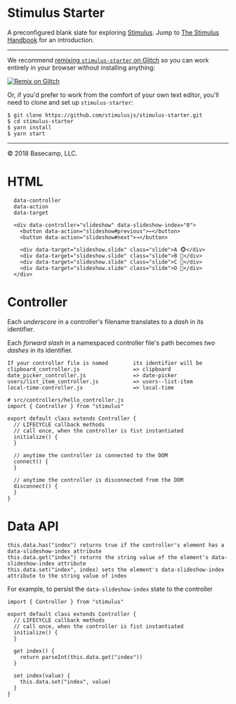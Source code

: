 # Stimulus Starter

A preconfigured blank slate for exploring [Stimulus](https://github.com/stimulusjs/stimulus). Jump to [The Stimulus Handbook](https://stimulusjs.org/handbook/introduction) for an introduction.

---

We recommend [remixing `stimulus-starter` on Glitch](https://glitch.com/edit/#!/import/github/stimulusjs/stimulus-starter) so you can work entirely in your browser without installing anything:

[![Remix on Glitch](https://cdn.glitch.com/2703baf2-b643-4da7-ab91-7ee2a2d00b5b%2Fremix-button.svg)](https://glitch.com/edit/#!/import/github/stimulusjs/stimulus-starter)

Or, if you'd prefer to work from the comfort of your own text editor, you'll need to clone and set up `stimulus-starter`:

```
$ git clone https://github.com/stimulusjs/stimulus-starter.git
$ cd stimulus-starter
$ yarn install
$ yarn start
```
---

© 2018 Basecamp, LLC.

# HTML
```
  data-controller
  data-action
  data-target

  <div data-controller="slideshow" data-slideshow-index="0">
    <button data-action="slideshow#previous">←</button>
    <button data-action="slideshow#next">→</button>

    <div data-target="slideshow.slide" class="slide">A 🐵</div>
    <div data-target="slideshow.slide" class="slide">B 🙈</div>
    <div data-target="slideshow.slide" class="slide">C 🙉</div>
    <div data-target="slideshow.slide" class="slide">D 🙊</div>
  </div>
```

# Controller

Each _underscore_ in a controller's filename translates to a _dash_ in its identifier.

Each _forward slash_ in a namespaced controller file's path becomes _two dashes_ in its identifier.

```
If your controller file is named        its identifier will be
clipboard_controller.js                 => clipboard
date_picker_controller.js               => date-picker
users/list_item_controller.js           => users--list-item
local-time-controller.js                => local-time
```

```
# src/controllers/hello_controller.js
import { Controller } from "stimulus"

export default class extends Controller {
  // LIFECYCLE callback methods
  // call once, when the controller is fist instantiated
  initialize() {
  }

  // anytime the controller is connected to the DOM
  connect() {
  }

  // anytime the controller is disconnected from the DOM
  disconnect() {
  }
}
```

# Data API

```
this.data.has("index") returns true if the controller's element has a data-slideshow-index attribute
this.data.get("index") returns the string value of the element's data-slideshow-index attribute
this.data.set("index", index) sets the element's data-slideshow-index attribute to the string value of index
```

For example, to persist the `data-slideshow-index` state to the controller

```
import { Controller } from "stimulus"

export default class extends Controller {
  // LIFECYCLE callback methods
  // call once, when the controller is fist instantiated
  initialize() {
  }

  get index() {
    return parseInt(this.data.get("index"))
  }

  set index(value) {
    this.data.set("index", value)
  }
}
```

